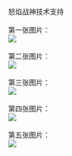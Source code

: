 
怒焰战神技术支持</br></br>
第一张图片：</br>
![](https://github.com/Jex00/jex00/blob/nyzs/1.jpg?raw=true)</br></br>
第二张图片：</br>
![](https://github.com/Jex00/jex00/blob/nyzs/2.jpg?raw=true)</br></br>
第三张图片：</br>
![](https://github.com/Jex00/jex00/blob/nyzs/3.jpg?raw=true)</br></br>
第四张图片：</br>
![](https://github.com/Jex00/jex00/blob/nyzs/4.jpg?raw=true)</br></br>
第五张图片：</br>
![](https://github.com/Jex00/jex00/blob/nyzs/5.jpg?raw=true)</br></br>
